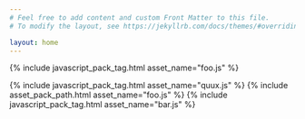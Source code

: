 ```yaml
---
# Feel free to add content and custom Front Matter to this file.
# To modify the layout, see https://jekyllrb.com/docs/themes/#overriding-theme-defaults

layout: home
---
```


{% include javascript_pack_tag.html asset_name="foo.js" %}
<!-- {% include javascript_pack_tag.html asset_name="foo.js" async=false %} -->
{% include javascript_pack_tag.html asset_name="quux.js" %}
{% include asset_pack_path.html asset_name="foo.js" %}
{% include javascript_pack_tag.html asset_name="bar.js" %}
